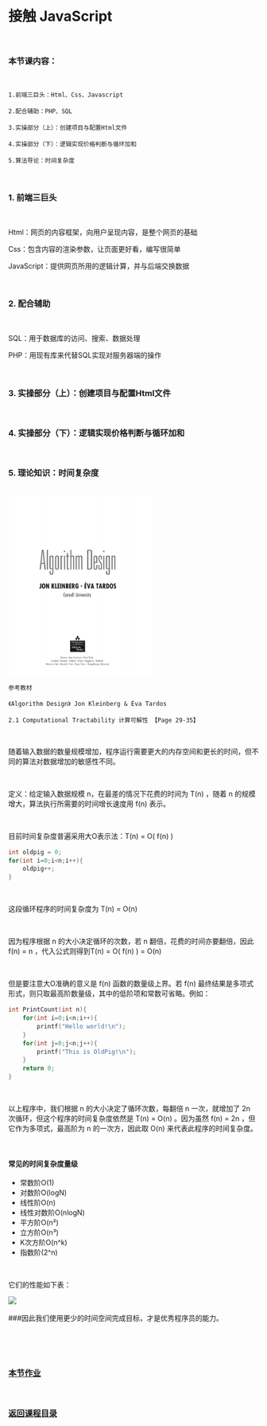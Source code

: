 # 接触 JavaScript

<br/>

### 本节课内容：

<br/>

    1.前端三巨头：Html、Css、Javascript

    2.配合辅助：PHP、SQL

    3.实操部分（上）：创建项目与配置Html文件

    4.实操部分（下）：逻辑实现价格判断与循环加和

    5.算法导论：时间复杂度

<br/>

### 1. 前端三巨头

<br/>

Html：网页的内容框架，向用户呈现内容，是整个网页的基础

Css：包含内容的渲染参数，让页面更好看，编写很简单

JavaScript：提供网页所用的逻辑计算，并与后端交换数据

<br/>

### 2. 配合辅助

<br/>

SQL：用于数据库的访问、搜索、数据处理

PHP：用现有库来代替SQL实现对服务器端的操作

<br/>

### 3. 实操部分（上）：创建项目与配置Html文件

<br/>

### 4. 实操部分（下）：逻辑实现价格判断与循环加和

<br/>

### 5. 理论知识：时间复杂度

<br/>

<img height="360" src="https://raw.githubusercontent.com/AngleOldPig/ZangZang-s-Coding-Course/master/Resources/images/2-5%20%E5%8F%82%E8%80%83%E6%95%99%E6%9D%90.png">

<br/>

    参考教材
    
    《Algorithm Design》 Jon Kleinberg & Éva Tardos

    2.1 Computational Tractability 计算可解性 【Page 29-35】

<br/>

随着输入数据的数量规模增加，程序运行需要更大的内存空间和更长的时间，但不同的算法对数据增加的敏感性不同。

<br/>

定义：给定输入数据规模 n，在最差的情况下花费的时间为 T(n) ，随着 n 的规模增大，算法执行所需要的时间增长速度用 f(n) 表示。

<br/>

目前时间复杂度普遍采用大O表示法：T(n) = O( f(n) )
```C
int oldpig = 0;
for(int i=0;i<n;i++){
    oldpig++;
}
```

<br/>

这段循环程序的时间复杂度为 T(n) = O(n)

<br/>

因为程序根据 n 的大小决定循环的次数，若 n 翻倍，花费的时间亦要翻倍，因此 f(n) = n ，代入公式则得到T(n) = O( f(n) ) = O(n)

<br/>

但是要注意大O准确的意义是 f(n) 函数的数量级上界。若 f(n) 最终结果是多项式形式，则只取最高阶数量级，其中的低阶项和常数可省略。例如：
```C
int PrintCount(int n){
    for(int i=0;i<n;i++){
        printf("Hello world!\n");
    }
    for(int j=0;j<n;j++){
        printf("This is OldPig!\n");
    }
    return 0;
}
```

<br/>

以上程序中，我们根据 n 的大小决定了循环次数，每翻倍 n 一次，就增加了 2n 次循环，但这个程序的时间复杂度依然是 T(n) = O(n) 。因为虽然 f(n) = 2n ，但它作为多项式，最高阶为 n 的一次方，因此取 O(n) 来代表此程序的时间复杂度。

<br/>

#### 常见的时间复杂度量级

- 常数阶O(1)
- 对数阶O(logN)
- 线性阶O(n)
- 线性对数阶O(nlogN)
- 平方阶O(n²)
- 立方阶O(n³)
- K次方阶O(n^k)
- 指数阶(2^n)

<br/>

它们的性能如下表：

<img height="600" src="https://github.com/AngleOldPig/ZangZang-s-Coding-Course/raw/master/Resources/images/2-5%20%E4%B8%8D%E5%90%8C%E6%97%B6%E9%97%B4%E5%A4%8D%E6%9D%82%E5%BA%A6%E7%9A%84%E7%A8%8B%E5%BA%8F%E8%BF%90%E8%A1%8C%E6%97%B6%E9%97%B4.jpg">

<br/>

###因此我们使用更少的时间空间完成目标，才是优秀程序员的能力。

<br/>

<br/>

<br/>

### [本节作业](https://github.com/AngleOldPig/ZangZang-s-Coding-Course/blob/master/1.%20%E5%9F%BA%E7%A1%80%E7%9F%A5%E8%AF%86/接触JS作业.md)

<br/>

### [返回课程目录](https://github.com/AngleOldPig/ZangZang-s-Coding-Course/blob/master/README.md)

<br/>